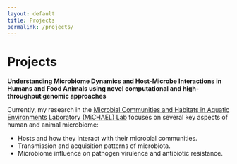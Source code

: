 ```yaml
---
layout: default
title: Projects
permalink: /projects/
---
```


# Projects

**Understanding Microbiome Dynamics and Host-Microbe Interactions in Humans and Food Animals using novel computational and high-throughput genomic approaches**

Currently, my research in the [Microbial Communities and Habitats in Aquatic Environments Laboratory (MiCHAEL) Lab]( https://sites.google.com/site/kkormas/) focuses on several key aspects of human and animal microbiome:


- Hosts and how they interact with their microbial communities.
- Transmission and acquisition patterns of microbiota.
- Microbiome influence on pathogen virulence and antibiotic resistance.
  
